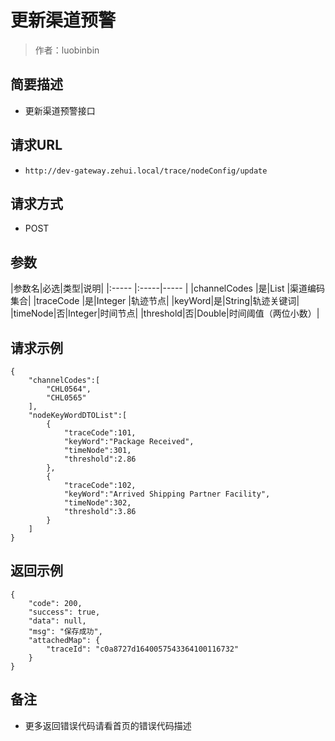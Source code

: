 # 更新渠道预警

> 作者：luobinbin

## 简要描述

- 更新渠道预警接口

## 请求URL
- `http://dev-gateway.zehui.local/trace/nodeConfig/update`
  
## 请求方式
- POST

## 参数

|参数名|必选|类型|说明|
|:-----  |:-----|-----                  |
|channelCodes |是|List   |渠道编码集合|
|traceCode |是|Integer   |轨迹节点|
|keyWord|是|String|轨迹关键词|
|timeNode|否|Integer|时间节点|
|threshold|否|Double|时间阈值（两位小数）|
## 请求示例 

``` 
{
    "channelCodes":[
        "CHL0564",
        "CHL0565"
    ],
    "nodeKeyWordDTOList":[
        {
            "traceCode":101,
            "keyWord":"Package Received",
            "timeNode":301,
            "threshold":2.86
        },
        {
            "traceCode":102,
            "keyWord":"Arrived Shipping Partner Facility",
            "timeNode":302,
            "threshold":3.86
        }
    ]
}
```

## 返回示例 

``` 
{
    "code": 200,
    "success": true,
    "data": null,
    "msg": "保存成功",
    "attachedMap": {
        "traceId": "c0a8727d1640057543364100116732"
    }
}
```


## 备注 

- 更多返回错误代码请看首页的错误代码描述